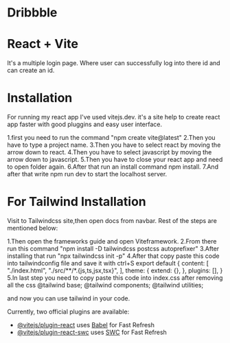 # Dribbble

# React + Vite

It's a multiple login page. Where user can successfully log into there id and can create an id.

# Installation
For running my react app I've used vitejs.dev. it's a site help to create react app faster with good pluggins and easy user interface.

1.first you need to run the command "npm create vite@latest"
2.Then you have to type a project name.
3.Then you have to select react by moving the arrow down to react.
4.Then you have to select javascript by moving the arrow down to javascript.
5.Then you have to close your react app and need to open folder again.
6.After that run an install command npm install.
7.And after that write npm run dev to start the localhost server.

# For Tailwind Installation

Visit to Tailwindcss site,then open docs from navbar. Rest of the steps are mentioned below:

1.Then open the frameworks guide and open Viteframework.
2.From there run this command "npm install -D tailwindcss postcss autoprefixer"
3.After installing that run "npx tailwindcss init -p"
4.After that copy paste this code into tailwindconfig file and save it with ctrl+S
export default {
  content: [
    "./index.html",
    "./src/**/*.{js,ts,jsx,tsx}",
  ],
  theme: {
    extend: {},
  },
  plugins: [],
}
5.In last step you need to copy paste this code into index.css after removing all the css 
@tailwind base;
@tailwind components;
@tailwind utilities;

and now you can use tailwind in your code.


Currently, two official plugins are available:

- [@vitejs/plugin-react](https://github.com/vitejs/vite-plugin-react/blob/main/packages/plugin-react/README.md) uses [Babel](https://babeljs.io/) for Fast Refresh
- [@vitejs/plugin-react-swc](https://github.com/vitejs/vite-plugin-react-swc) uses [SWC](https://swc.rs/) for Fast Refresh
